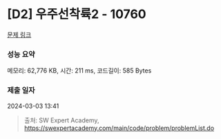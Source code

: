 # [D2] 우주선착륙2 - 10760 

[문제 링크](https://swexpertacademy.com/main/code/problem/problemDetail.do?contestProbId=AXSHJueab1oDFAQT) 

### 성능 요약

메모리: 62,776 KB, 시간: 211 ms, 코드길이: 585 Bytes

### 제출 일자

2024-03-03 13:41



> 출처: SW Expert Academy, https://swexpertacademy.com/main/code/problem/problemList.do